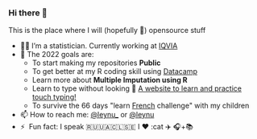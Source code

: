 ### Hi there 👋

This is the place where I will (hopefully :rofl:) opensource stuff 

- 👩‍💻 I’m a statistician. Currently working at [IQVIA](https://www.iqvia.com/)
- 🌱 The 2022 goals are:
  - To start making my repositories **Public**
  - To get better at my R coding skill using [Datacamp](https://www.datacamp.com/) 
  - Learn more about **Multiple Imputation using R**
  - Learn to type without looking 🙈 [A website to learn and practice touch typing!](https://www.keybr.com/) 
  - To survive the 66 days "learn [French](https://www.duolingo.com/course/fr/en/Learn-French) challenge" with my children 
- 📫 How to reach me: [@leynu_](https://twitter.com/leynu_) or [@leynu](https://www.linkedin.com/in/leynu/)
- ⚡ &nbsp;Fun fact: I speak 🇷🇺🇺🇦🇨🇱🇸🇪 I :heart: :cat ✈️ 🎧+📚 

<!--
**leynu/leynu** is a ✨ _special_ ✨ repository because its `README.md` (this file) appears on your GitHub profile.

Here are some ideas to get you started:

- 🔭 I’m currently working on ...
- 🌱 I’m currently learning ...
- 👯 I’m looking to collaborate on ...
- 🤔 I’m looking for help with ...
- 💬 Ask me about ..
- 📫 How to reach me: ...
- 😄 Pronouns: ...
- ⚡ Fun fact: ...
-->
